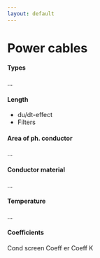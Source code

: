 ```yaml
---
layout: default
---
```


# Power cables

####	Types

...

####	Length

* du/dt-effect
* Filters

####	Area of ph. conductor

...

####	Conductor material

...

####	Temperature

...

####	Coefficients 

Cond screen
Coeff er
Coeff K
